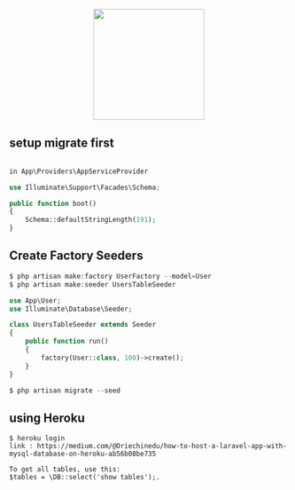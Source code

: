 <p align="center"><img src="https://res.cloudinary.com/dtfbvvkyp/image/upload/v1566331377/laravel-logolockup-cmyk-red.svg" width="200"></p>

## setup migrate first
```php

in App\Providers\AppServiceProvider

use Illuminate\Support\Facades\Schema;

public function boot()
{
    Schema::defaultStringLength(191);
}
```
## Create Factory Seeders
```php
$ php artisan make:factory UserFactory --model=User
$ php artisan make:seeder UsersTableSeeder

use App\User;
use Illuminate\Database\Seeder;

class UsersTableSeeder extends Seeder
{
    public function run()
    {
        factory(User::class, 100)->create();
    }
}

$ php artisan migrate --seed
```
## using Heroku
```
$ heroku login
link : https://medium.com/@Oriechinedu/how-to-host-a-laravel-app-with-mysql-database-on-heroku-ab56b08be735

To get all tables, use this:
$tables = \DB::select('show tables');.
```